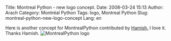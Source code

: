Title: Montreal Python - new logo concept.
Date: 2008-03-24 15:13
Author: Arach
Category: Montréal Python
Tags: logo, Montreal Python
Slug: montreal-python-new-logo-concept
Lang: en

Here is another concept for MontrealPython contributed by [Hamish.][] I
love it. Thanks Hamish. ![MontrealPython logo][]

  [Hamish.]: http://hami.sh "Hamish's blog"
  [MontrealPython logo]: http://farm3.static.flickr.com/2317/2358370829_6188f6bdbe.jpg?v=0
